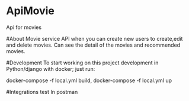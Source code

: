 # ApiMovie
Api for movies

#About
Movie service API when you can create new users to
create,edit and delete movies. Can see the detail of
the movies and recommended movies.

#Development
To start working on this project development in Python/django
with docker; just run:

docker-compose -f local.yml build, 
docker-compose -f local.yml up

#Integrations test
In postman
